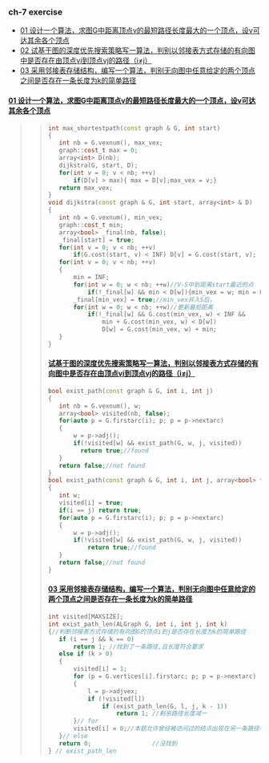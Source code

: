 ###  ch-7 exercise<a id="7"></a>
<!--ts-->
* <a href="#01">01 设计一个算法，求图G中距离顶点v的最短路径长度最大的一个顶点，设v可达其余各个顶点</a><br>
* <a href="#02">02 试基于图的深度优先搜索策略写一算法，判别以邻接表方式存储的有向图中是否存在由顶点vi到顶点vj的路径（i≠j）</a><br>
* <a href="#03">03 采用邻接表存储结构，编写一个算法，判别无向图中任意给定的两个顶点之间是否存在一条长度为k的简单路径</a><br>
<!--te-->
#### <a href="#7">01 设计一个算法，求图G中距离顶点v的最短路径长度最大的一个顶点，设v可达其余各个顶点</a><a id="01"> </a>
>>```c++
>>int max_shortestpath(const graph & G, int start)
>>{
>>    int nb = G.vexnum(), max_vex;
>>    graph::cost_t max = 0;
>>    array<int> D(nb);
>>    dijkstra(G, start, D);
>>    for(int v = 0; v < nb; ++v)
>>        if(D[v] > max){ max = D[v];max_vex = v;}
>>    return max_vex;
>>}
>>void dijkstra(const graph & G, int start, array<int> & D)
>>{
>>    int nb = G.vexnum(), min_vex;
>>    graph::cost_t min;
>>    array<bool> _final(nb, false);
>>    _final[start] = true;
>>    for(int v = 0; v < nb; ++v)
>>        if(G.cost(start, v) < INF) D[v] = G.cost(start, v);
>>    for(int v = 0; v < nb; ++v)
>>    {
>>        min = INF;
>>        for(int w = 0; w < nb; ++w)//V-S中到距离start最近的点
>>            if(!_final[w] && min < D[w]){min_vex = w; min = D[w];}
>>        _final[min_vex] = true;//min_vex并入S后，
>>        for(int w = 0; w < nb; ++w)//更新最短距离
>>            if(!_final[w] && G.cost(min_vex, w) < INF &&
>>                min + G.cost(min_vex, w) < D[w])
>>                D[w] = G.cost(min_vex, w) + min;
>>    }
>>}
>>```
>>#### <a href="#7">试基于图的深度优先搜索策略写一算法，判别以邻接表方式存储的有向图中是否存在由顶点vi到顶点vj的路径（i≠j）</a> <a id="02"> </a>
>>```c++
>>bool exist_path(const graph & G, int i, int j)
>>{
>>    int nb = G.vexnum(), w;
>>    array<bool> visited(nb, false);
>>    for(auto p = G.firstarc(i); p; p = p->nextarc)
>>    {
>>        w = p->adj();
>>        if(!visited[w] && exist_path(G, w, j, visited)) 
>>          return true;//found 
>>    }
>>    return false;//not found
>>}
>>bool exist_path(const graph & G, int i, int j, array<bool> visited)
>>{
>>    int w;
>>    visited[i] = true;
>>    if(i == j) return true;
>>    for(auto p = G.firstarc(i); p; p = p->nextarc)
>>    {
>>        w = p->adj();
>>        if(!visited[w] && exist_path(G, w, j, visited)) 
>>            return true;//found
>>    }
>>    return false;//not found
>>}
>>```
>>#### <a href="#7">03 采用邻接表存储结构，编写一个算法，判别无向图中任意给定的两个顶点之间是否存在一条长度为k的简单路径</a><a id="03"> </a>
>>```c++
>>int visited[MAXSIZE];
>>int exist_path_len(ALGraph G, int i, int j, int k)
>>{//判断邻接表方式存储的有向图G的顶点i到j是否存在长度为k的简单路径
>>    if (i == j && k == 0)
>>        return 1; //找到了一条路径,且长度符合要求
>>    else if (k > 0)
>>    {
>>        visited[i] = 1;
>>        for (p = G.vertices[i].firstarc; p; p = p->nextarc)
>>        {
>>            l = p->adjvex;
>>            if (!visited[l])
>>                if (exist_path_len(G, l, j, k - 1))
>>                    return 1; //剩余路径长度减一
>>        }// for
>>        visited[i] = 0;//本题允许曾经被访问过的结点出现在另一条路径中
>>    }// else
>>    return 0;                 //没找到
>>} // exist_path_len
>>```